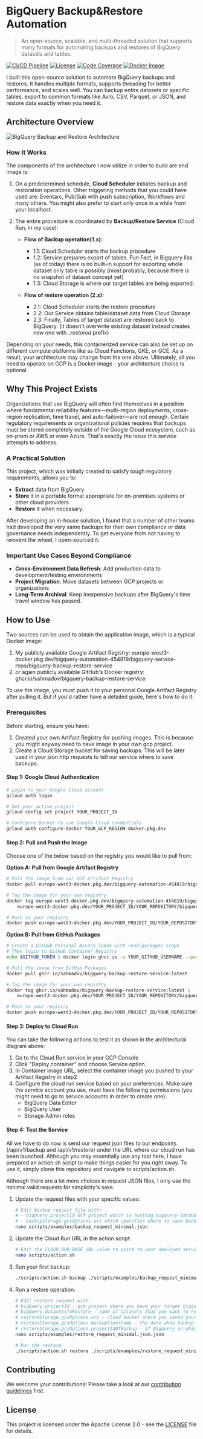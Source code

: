 # BigQuery Backup&Restore Automation
> An open-source, scalable, and multi-threaded solution that supports many formats for automating backups and restores of BigQuery datasets and tables.

[![CI/CD Pipeline](https://github.com/sahmadov/bigquery-backup-restore-service/actions/workflows/ci-cd.yml/badge.svg)](https://github.com/sahmadov/bigquery-backup-restore-service/actions/workflows/ci-cd.yml)
[![License](https://img.shields.io/badge/License-Apache_2.0-blue.svg)](https://opensource.org/licenses/Apache-2.0)
[![Code Coverage](https://img.shields.io/badge/coverage-75%25-green.svg)](https://github.com/sahmadov/bigquery-backup-restore-service)
[![Docker Image](https://img.shields.io/badge/Docker-ghcr.io-blue?logo=docker)](https://github.com/sahmadov/bigquery-backup-restore-service/pkgs/container/bigquery-backup-restore-service)

I built this open-source solution to automate BigQuery backups and restores. It handles multiple formats, supports threading for better performance, and scales well. You can backup entire datasets or specific tables, export to common formats like Avro, CSV, Parquet, or JSON, and restore data exactly when you need it.

## Architecture Overview

![BigQuery Backup and Restore Architecture](doc/bigquery-backup-and-restore-diagram.png)

### How It Works

The components of the architecture I now utilize in order to build are end image is:

1. On a predetermined schedule, **Cloud Scheduler** initiates backup and restoration operations. Other triggering methods that you could have used are: Eventarc, Pub/Sub with push subscription, Workflows and many others. You might also prefer to start only once in a while from your localhost.

2. The entire procedure is coordinated by **Backup/Restore Service** (Cloud Run, in my case):
   - **Flow of Backup operation(1.x):**
      - 1.1: Cloud Scheduler starts the backup procedure
      - 1.2: Service prepares export of tables. Fun Fact, in Bigquery libs (as of today) there is no built-in support for exporting whole dataset only table is possibly (most probably, because there is no snapshot of dataset concept yet)  
      - 1.3: Cloud Storage is where our target tables are being exported.

   - **Flow of restore operation (2.x):**
      - 2.1: Cloud Scheduler starts the restore procedure
      - 2.2: Our Service obtains table/dataset data from Cloud Storage
      - 2.3: Finally, Tables of target dataset are restored back to BigQuery. (it doesn't overwrite existing dataset instead creates new one with __restored_ prefix)


Depending on your needs, this containerized service can also be set up on different compute platforms like as Cloud Functions, GKE, or GCE. As a result, your architecture may change from the one above. Ultimately, all you need to operate on GCP is a Docker image - your architecture choice is optional.

## **Why This Project Exists**

Organizations that use BigQuery will often find themselves in a position where fundamental reliability features—multi-region deployments, cross-region replication, time travel, and auto-failover—are not enough. Certain regulatory requirements or organizational policies requires that backups must be stored completely outside of the Google Cloud ecosystem, such as on-prem or AWS or even Azure. That's exactly the issue this service attempts to address.

### A Practical Solution

This project, which was initially created to satisfy tough regulatory requirements, allows you to: 
* **Extract** data from BigQuery 
* **Store** it in a portable format appropriate for on-premises systems or other cloud providers 
* **Restore** it when necessary.

After developing an in-house solution, I found that a number of other teams had developed the very same backups for their own compliance or data governance needs independently. To get everyone from not having to reinvent the wheel, I open-sourced it.

### Important Use Cases Beyond Compliance

* **Cross-Environment Data Refresh**: Add production data to development/testing environments 
* **Project Migration**: Move datasets between GCP projects or organizations 
* **Long-Term Archival**: Keep inexpensive backups after BigQuery's time travel window has passed.

## How to Use
Two sources can be used to obtain the application image, which is a typical Docker image:

1. My publicly available Google Artifact Registry: europe-west3-docker.pkg.dev/bigquery-automation-454819/bigquery-service-repo/bigquery-backup-restore-service
2. or again publicly available GitHub's Docker registry: ghcr.io/sahmadov/bigquery-backup-restore-service

To use the image, you must push it to your personal Google Artifact Registry after pulling it. But if you'd rather have a detailed guide, here's how to do it:

### Prerequisites

Before starting, ensure you have:
1. Created your own Artifact Registry for pushing images. This is because you might anyway need to have image in your own gcp project.
2. Create a Cloud Storage bucket for saving backups. This will be later used in your json http requests to tell our service where to save backups.

#### Step 1: Google Cloud Authentication

```bash
# Login to your Google Cloud account
gcloud auth login

# Set your active project
gcloud config set project YOUR_PROJECT_ID

# Configure Docker to use Google Cloud credentials
gcloud auth configure-docker YOUR_GCP_REGION-docker.pkg.dev
```

#### Step 2: Pull and Push the Image

Choose one of the below based on the registry you would like to pull from:

**Option A: Pull from Google Artifact Registry**
```bash
# Pull the image from our GCP Artifact Registry
docker pull europe-west3-docker.pkg.dev/bigquery-automation-454819/bigquery-service-repo/bigquery-backup-restore-service:latest

# Tag the image for your own registry
docker tag europe-west3-docker.pkg.dev/bigquery-automation-454819/bigquery-service-repo/bigquery-backup-restore-service:latest \
    europe-west3-docker.pkg.dev/YOUR_PROJECT_ID/YOUR_REPOSITORY/bigquery-backup-restore-service:latest

# Push to your registry
docker push europe-west3-docker.pkg.dev/YOUR_PROJECT_ID/YOUR_REPOSITORY/bigquery-backup-restore-service:latest
```

**Option B: Pull from GitHub Packages**
```bash
# Create a GitHub Personal Access Token with read:packages scope
# Then login to GitHub Container Registry
echo $GITHUB_TOKEN | docker login ghcr.io -u YOUR_GITHUB_USERNAME --password-stdin

# Pull the image from GitHub Packages
docker pull ghcr.io/sahmadov/bigquery-backup-restore-service:latest

# Tag the image for your own registry
docker tag ghcr.io/sahmadov/bigquery-backup-restore-service:latest \
    europe-west3-docker.pkg.dev/YOUR_PROJECT_ID/YOUR_REPOSITORY/bigquery-backup-restore-service:latest

# Push to your registry
docker push europe-west3-docker.pkg.dev/YOUR_PROJECT_ID/YOUR_REPOSITORY/bigquery-backup-restore-service:latest
```

#### Step 3: Deploy to Cloud Run
You can take the following actions to test it as shown in the architectural diagram above:
1. Go to the Cloud Run service in your GCP Console
2. Click "Deploy container" and choose Service option.
3. In Container image URL, select the container image you pushed to your Artifact Registry in step2
4. Configure the cloud run service based on your preferences. Make sure the service account you use, must have the following permissions (you might need to go to service accounts in order to create one): 
   - BigQuery Data Editor 
   - BigQuery User 
   - Storage Admin roles

#### Step 4: Test the Service
All we have to do now is send our request json files to our endpoints (/api/v1/backup and /api/v1/restore) under the URL where our cloud run has been launched. Although you may essentially use any tool here, I have prepared an action.sh script to make things easier for you right away. To use it, simply clone this repository and navigate to scripts/action.sh.

Although there are a lot more choices in request JSON files, I only use the minimal valid requests for simplicity's sake.
1. Update the request files with your specific values:
   ```bash
   # Edit backup request file with:
   # - bigQuery.projectId GCP project which is hosting bigquery database
   # - backupStorage.gcsOptions.uri which specifies where to save backups.
   nano scripts/examples/backup_request_minimal.json
   ```

2. Update the Cloud Run URL in the action script:
   ```bash
   # Edit the CLOUD_RUN_BASE_URL value to point to your deployed service
   nano scripts/action.sh
   ```

3. Run your first backup:
   ```bash
   ./scripts/action.sh backup ./scripts/examples/backup_request_minimal.json DEBUG
   ```

4. Run a restore operation:
   ```bash
   # Edit restore request with:
   # bigQuery.projectId - gcp project where you have your target bigquery running
   # bigQuery.datasetsToRestore - name of datasets that you want to restore
   # restoreStorage.gcsOptions.uri - cloud bucket where you saved your backups in previous backup step.
   # restoreStorage.gcsOptions.backupTimestamp - the date when backup is taken, please refer to gcs bucket in ordert to find exact date and format.
   # restoreStorage.gcsOptions.projectIdOfBackup - if Bigquery on which we took backup is different than were we want to restore, then this should be the original bigquery gcp project if not then this is usually same with bigQuery.projectId. Specifically helpful if you use this service in order move data between environments.
   nano scripts/examples/restore_request_minimal.json.json
   
   # Run the restore
   ./scripts/action.sh restore ./scripts/examples/restore_request_minimal.json DEBUG
   ```
   
## Contributing

We welcome your contributions! Please take a look at our [contribution guidelines](CONTRIBUTING.md) first.

## License

This project is licensed under the Apache License 2.0 - see the [LICENSE](LICENSE) file for details.